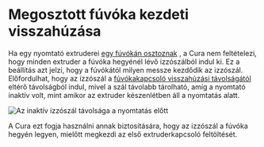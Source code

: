 # Megosztott fúvóka kezdeti visszahúzása

Ha egy nyomtató extruderei [egy fúvókán osztoznak](machine_extruders_share_nozzle.md) , a Cura nem feltételezi, hogy minden extruder a fúvóka hegyénél lévő izzószálból indul ki. Ez a beállítás azt jelzi, hogy a fúvókától milyen messze kezdődik az izzószál. Előfordulhat, hogy az izzószál a [fúvókakapcsoló visszahúzási távolságától](../dual/switch_extruder_retraction_amount.md) eltérő távolságból indul, mivel a szál távolabb tárolható, amíg a nyomtató inaktív volt, mint amikor az extruder készenlétben áll a nyomtatás alatt.

![Az inaktív izzószál távolsága a nyomtatás előtt](../images/machine_extruders_shared_nozzle_initial_retraction.svg)

A Cura ezt fogja használni annak biztosítására, hogy az izzószál a fúvóka hegyén legyen, mielőtt megkezdi az első extruderkapcsoló feltöltését.
